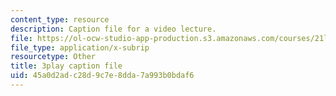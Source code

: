 ```yaml
---
content_type: resource
description: Caption file for a video lecture.
file: https://ol-ocw-studio-app-production.s3.amazonaws.com/courses/21l-011-the-film-experience-fall-2013/45a0d2adc28d9c7e8dda7a993b0bdaf6_Fq0mvAbzUrY.srt
file_type: application/x-subrip
resourcetype: Other
title: 3play caption file
uid: 45a0d2ad-c28d-9c7e-8dda-7a993b0bdaf6
---
```

